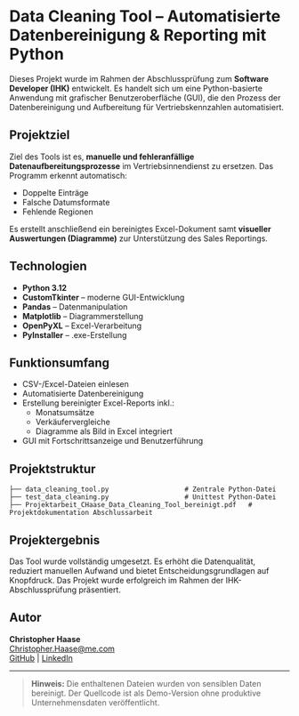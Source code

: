 # Data Cleaning Tool – Automatisierte Datenbereinigung & Reporting mit Python

Dieses Projekt wurde im Rahmen der Abschlussprüfung zum **Software Developer (IHK)** entwickelt. Es handelt sich um eine Python-basierte Anwendung mit grafischer Benutzeroberfläche (GUI), die den Prozess der Datenbereinigung und Aufbereitung für Vertriebskennzahlen automatisiert.

## Projektziel

Ziel des Tools ist es, **manuelle und fehleranfällige Datenaufbereitungsprozesse** im Vertriebsinnendienst zu ersetzen. Das Programm erkennt automatisch:

- Doppelte Einträge
- Falsche Datumsformate
- Fehlende Regionen

Es erstellt anschließend ein bereinigtes Excel-Dokument samt **visueller Auswertungen (Diagramme)** zur Unterstützung des Sales Reportings.

## Technologien

- **Python 3.12**
- **CustomTkinter** – moderne GUI-Entwicklung
- **Pandas** – Datenmanipulation
- **Matplotlib** – Diagrammerstellung
- **OpenPyXL** – Excel-Verarbeitung
- **PyInstaller** – .exe-Erstellung

## Funktionsumfang

- CSV-/Excel-Dateien einlesen
- Automatisierte Datenbereinigung
- Erstellung bereinigter Excel-Reports inkl.:
  - Monatsumsätze
  - Verkäufervergleiche
  - Diagramme als Bild in Excel integriert
- GUI mit Fortschrittsanzeige und Benutzerführung

## Projektstruktur

```
├── data_cleaning_tool.py 					# Zentrale Python-Datei
├── test_data_cleaning.py 					# Unittest Python-Datei
├── Projektarbeit_CHaase_Data_Cleaning_Tool_bereinigt.pdf	# Projektdokumentation Abschlussarbeit
```

## Projektergebnis

Das Tool wurde vollständig umgesetzt. Es erhöht die Datenqualität, reduziert manuellen Aufwand und bietet Entscheidungsgrundlagen auf Knopfdruck. Das Projekt wurde erfolgreich im Rahmen der IHK-Abschlussprüfung präsentiert.

## Autor

**Christopher Haase**  
Christopher.Haase@me.com  
[GitHub](https://github.com/chriz85) | [LinkedIn](https://www.linkedin.com/in/christopher-haase-938985129/)

---

> **Hinweis:** Die enthaltenen Dateien wurden von sensiblen Daten bereinigt. Der Quellcode ist als Demo-Version ohne produktive Unternehmensdaten veröffentlicht.
